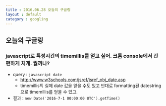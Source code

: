 ```yaml
---
title : 2016.06.28 오늘의 구글링
layout : default
category : googling
---
```


## 오늘의 구글링

### javascript로 특정시간의 timemillis를 얻고 싶어. 크롬 console에서 간편하게 치게. 뭘까나?
- query : `javascript date`
  - http://www.w3schools.com/jsref/jsref_obj_date.asp
  - timemillis의 실제 date 값을 얻을 수도 있고 반대로 formatting된 datestring으로 timemillis를 얻을 수 있고.
- 결과 : `new Date('2016-7-1 00:00:00 UTC').getTime()`
